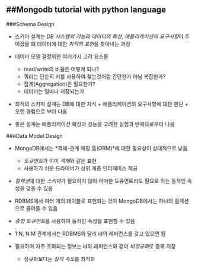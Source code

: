##Mongodb tutorial with python language
---
###Schema Design
- 스키마 설계는 *DB 시스템의 기능*과 *데이터의 특성*, *애플리케이션의 요구사항*이 주어졌을 떄 데이터에 대한 *최적의 표현*을 찾아내는 과정

- 데이터 모델 결정위한 여러가지 고려 요소들
    - read/write의 비율은 어떻게 되나?
    - 쿼리는 단순히 키를 사용하여 찾는것처럼 간단한가 아님 복잡한가?
    - 집계(Aggregation)은 필요한가?
    - 데이터는 얼마나 저장되는가
    
- 최적의 스키마 설계는 DB에 대한 지식 + 애플리케이션의 요구사항에 대한 판단 + 오랜 경험으로 부터 나옴

- 좋은 설계는 애플리케이션 확장과 성능을 고려한 실험과 반복으로부터 나옴    

###Data Model Design
- MongoDB에서는 *객체-관계 매핑 툴(ORM)*에 대한 필요성이 상대적으로 낮음
    - *도규먼트*가 이미 *객체*와 같은 표현
    - 사용하기 쉬운 드라이버가 상위 계층 인터페이스 제공
    
- *컬렉션*에 대한 *스키마*가 필요하지 않아 어떠한 도큐먼트라도 필요로 하는 동적인 속성을 갖을 수 있음

- RDBMS에서 여러 개의 테이블로 표현되는 것이 MongoDB에서는 하나의 컬렉션으로 줄어들 수 있음

- *중첩 도큐먼트*를 사용하여 동적인 속성을 표현할 수 있음

- 1:N, N:M 관계에서는 RDBMS와 달리 id의 레퍼런스를 갖고 있으면 됨

- 필요하며 자주 조회되는 정보는 id의 레퍼런스와 같이 *비정규화*로 중복 저장
    - 정규화보다는 *질의 속도*를 최적화